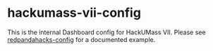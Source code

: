 # hackumass-vii-config
This is the internal Dashboard config for HackUMass VII. Please see [redpandahacks-config](https://github.com/hackumass/redpandahacks-config) for a documented example.
